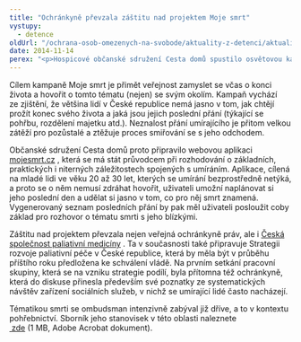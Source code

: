 ```yaml
---
title: "Ochránkyně převzala záštitu nad projektem Moje smrt"
vystupy:
  - detence
oldUrl: "/ochrana-osob-omezenych-na-svobode/aktuality-z-detenci/aktuality-z-detenci-2014/ochrankyne-prevzala-zastitu-nad-projektem-moje-smrt/"
date: 2014-11-14
perex: "<p>Hospicové občanské sdružení Cesta domů spustilo osvětovou kampaň Moje smrt. Ochránkyně nad ní, mimo jiné i vzhledem ke svému zájmu o témata jako je péče o osoby s demencí nebo paliativní péče, převzala záštitu.</p>"
---
```


<!-- imported from the old website -->

<p>Cílem kampaně Moje smrt je přimět veřejnost zamyslet se včas o konci života a hovořit o tomto tématu (nejen) se svým okolím. Kampaň vychází ze zjištění, že většina lidí v České republice nemá jasno v tom, jak chtějí prožít konec svého života a jaká jsou jejich poslední přání (týkající se pohřbu, rozdělení majetku atd.). Neznalost přání umírajícího je přitom velkou zátěží pro pozůstalé a ztěžuje proces smiřování se s jeho odchodem.</p><p>Občanské sdružení Cesta domů proto připravilo webovou aplikaci <a title="Otevření do nového okna" href="http://mojesmrt.cz/" target="_blank">mojesmrt.cz</a> , která se má stát průvodcem při rozhodování o základních, praktických i niterných záležitostech spojených s umíráním. Aplikace, cílená na mladé lidi ve věku 20 až 30 let, kterých se umírání bezprostředně netýká, a proto se o něm nemusí zdráhat hovořit, uživateli umožní naplánovat si jeho poslední den a udělat si jasno v tom, co pro něj smrt znamená. Vygenerovaný seznam posledních přání by pak měl uživateli posloužit coby základ pro rozhovor o tématu smrti s jeho blízkými.</p><p>Záštitu nad projektem převzala nejen veřejná ochránkyně práv, ale i <a title="Otevření do nového okna" href="http://www.paliativnimedicina.cz/" target="_blank">Česká společnost paliativní medicíny</a> . Ta v současnosti také připravuje Strategii rozvoje paliativní péče v České republice, která by měla být v průběhu příštího roku předložena ke schválení vládě. Na prvním setkání pracovní skupiny, která se na vzniku strategie podílí, byla přítomna též ochránkyně, která do diskuse přinesla především své poznatky ze systematických návštěv zařízení sociálních služeb, v nichž se umírající lidé často nacházejí.</p><p>Tématikou smrti se ombudsman intenzivně zabýval již dříve, a to v kontextu pohřebnictví. Sborník jeho stanovisek v této oblasti naleznete <a title="Otevření do nového okna" href="/uploads-import/Publikace/sborniky_stanoviska/Sbornik_Pohrebnictvi.pdf" target="_blank"> zde</a> (1 MB, Adobe Acrobat dokument).<a name="_GoBack"></a></p>

